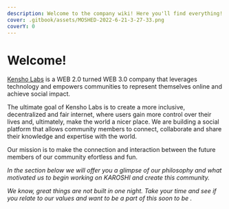 ```yaml
---
description: Welcome to the company wiki! Here you'll find everything!
cover: .gitbook/assets/MOSHED-2022-6-21-3-27-33.png
coverY: 0
---
```


# Welcome!

[Kensho Labs](https://kensho-labs.com) is a WEB 2.0 turned WEB 3.0 company that leverages technology and empowers communities to represent themselves online and achieve social impact.&#x20;

The ultimate goal of Kensho Labs is to create a more inclusive, decentralized and fair internet, where users gain more control over their lives and, ultimately, make the world a nicer place. We are building a social platform that allows community members to connect, collaborate and share their knowledge and expertise with the world.&#x20;

Our mission is to make the connection and interaction between the future members of our community efortless and fun.

_In the section below we will offer you a glimpse of our philosophy and what motivated us to begin working on KAROSHI and create this community._

_We know, great things are not built in one night. Take your time and see if you relate to our values and want to be a part of this soon to be ._
